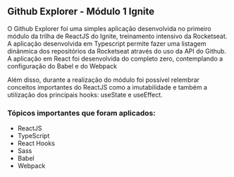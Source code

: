 ## Github Explorer - Módulo 1 Ignite


<p>O Github Explorer foi uma simples aplicação desenvolvida no primeiro módulo da trilha de ReactJS do Ignite, treinamento intensivo da Rocketseat. A aplicação desenvolvida em Typescript permite fazer uma listagem dinânmica dos repositórios da Rocketseat através do uso da API do Github. A aplicação em React foi desenvolvida do completo zero, contemplando a configuração do Babel e do Webpack</p>
<p>Além disso, durante a realização do módulo foi possível relembrar conceitos importantes do ReactJS como a imutabilidade e também a utilização dos principais hooks: useState e useEffect.</p>

### Tópicos importantes que foram aplicados:
<ul>
<li>ReactJS</li>
<li>TypeScript</li>
<li>React Hooks</li>
<li>Sass</li>
<li>Babel</li>
<li>Webpack</li>
</ul>
